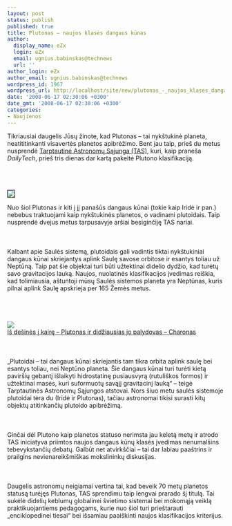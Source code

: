 ```yaml
---
layout: post
status: publish
published: true
title: Plutonas – naujos klasės dangaus kūnas
author:
  display_name: eZx
  login: eZx
  email: ugnius.babinskas@technews
  url: ''
author_login: eZx
author_email: ugnius.babinskas@technews
wordpress_id: 1967
wordpress_url: http://localhost/site/new/plutonas_-_naujos_klases_dangaus_kunas/
date: '2008-06-17 02:30:06 +0300'
date_gmt: '2008-06-17 02:30:06 +0300'
categories:
- Naujienos
---
```

<p>Tikriausiai daugelis Jūsų žinote, kad Plutonas – tai nykštukinė planeta, neatititinkanti visavertės planetos apibrėžimo. Bent jau taip, prieš du metus nusprendė <a class="ns" href="http://lt.wikipedia.org/wiki/Tarptautinė_astronomų_sąjunga">Tarptautinė Astronomų Sąjunga (TAS)</a>, kuri, kaip praneša <i>DailyTech</i>, prieš tris dienas dar kartą pakeitė Plutono klasifikaciją.<br />
<br><br />
<br><a class="ns" href="http://lt.wikipedia.org/wiki/Tarptautinė_astronomų_sąjunga">
<div class="imgright"><img src="http://www.technews.lt/upl/Failai/IAU_logo.jpg" border="1"></div>
<p></a>Nuo šiol Plutonas ir kiti į jį panašūs dangaus kūnai (tokie kaip Iridė ir pan.) nebebus traktuojami kaip nykštukinės planetos, o vadinami plutoidais. Taip nusprendė dvejus metus tarpusavyje aršiai besiginčiję TAS nariai.<br />
<br><br />
<br>Kalbant apie Saulės sistemą, plutoidais gali vadintis tiktai nykštukiniai dangaus kūnai skriejantys aplink Saulę savose orbitose ir esantys toliau už Neptūną. Taip pat šie objektai turi būti užtektinai didelio dydžio, kad turėtų savo gravitacijos lauką. Naujos, nuolatinės klasifikacijos įvedimas reiškia, kad tolimiausia, aštuntoji mūsų Saulės sistemos planeta yra Neptūnas, kuris pilnai aplink Saulę apskrieja per 165 Žemės metus.<br />
<br><br />
<br><a class="ns" href="http://www.technews.lt/upl/Failai/950_Pluto%20and%20its%20big%20moon.jpg"><br><img src="http://www.technews.lt/upl/Failai/700_Pluto%20and%20its%20big%20moon.jpg"><br><span class="saltinis">Iš dešinės į kairę – Plutonas ir didžiausias jo palydovas – Charonas</span></a><br />
<br><br />
<br>„Plutoidai – tai dangaus kūnai skriejantis tam tikra orbita aplink saulę bei esantys toliau, nei Neptūno planeta. Šie dangaus kūnai turi turėti kietą paviršių gebantį išlaikyti hidrostatinę pusiausvyrą (rutuliškos formos) ir užtektinai masės, kuri suformuotų savąjį gravitacinį lauką“ – teigė Tarptautinės Astronomų Sąjungos atstovai. Nors šiuo metu saulės sistemoje plutoidai tėra du (Iridė ir Plutonas), tačiau astronomai tikisi surasti kitų objektų atitinkančių plutoido apibrėžimą.<br />
<br><br />
<br>Ginčai dėl Plutono kaip planetos statuso nerimsta jau keletą metų ir atrodo TAS iniciatyva priimtos naujos dangaus kūnų klasės įvedimas nenumalšins tebevykstančių debatų. Galbūt net atvirkščiai – tai dar labiau paaštrins ir prailgins nevienareikšmiškas mokslininkų diskusijas.<br />
<br><br />
<br>Daugelis astronomų neigiamai vertina tai, kad beveik 70 metų planetos statusą turėjęs Plutonas, TAS sprendimu taip lengvai prarado šį titulą. Tai sukėlė didelių keblumų globalinei švietimo sistemai bei mokomąją veiklą praktikuojantiems pedagogams, kurie nuo šiol turi prieštarauti „enciklopedinei tiesai“ bei išsamiau paaiškinti naujos klasifikacijos kriterijus.<br />
<br><br />
<br><br />
<br><br />
<br></p>
